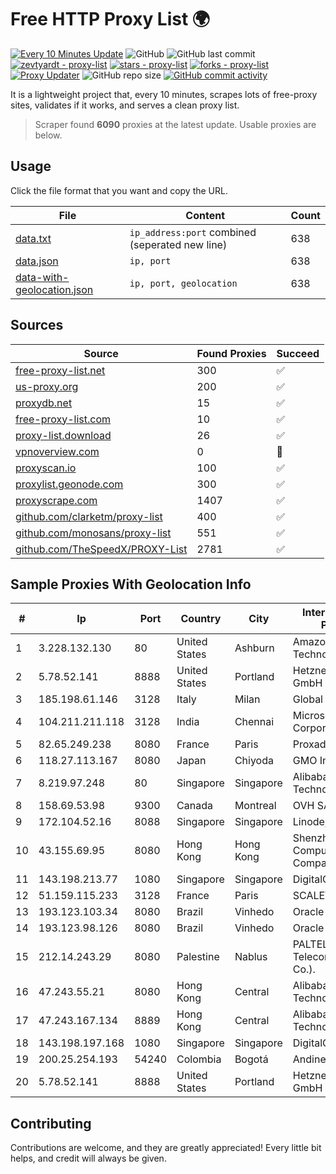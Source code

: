 
# Free HTTP Proxy List 🌍

[![Every 10 Minutes Update](https://github.com/mertguvencli/http-proxy-list/actions/workflows/main.yml/badge.svg?branch=main)](https://github.com/mertguvencli/http-proxy-list/actions/workflows/main.yml)
![GitHub](https://img.shields.io/github/license/mertguvencli/http-proxy-list)
![GitHub last commit](https://img.shields.io/github/last-commit/mertguvencli/http-proxy-list)
[![zevtyardt - proxy-list](https://img.shields.io/static/v1?label=zevtyardt&message=proxy-list&color=blue&logo=github)](https://github.com/zevtyardt/proxy-list "Go to GitHub repo")
[![stars - proxy-list](https://img.shields.io/github/stars/zevtyardt/proxy-list?style=social)](https://github.com/zevtyardt/proxy-list)
[![forks - proxy-list](https://img.shields.io/github/forks/zevtyardt/proxy-list?style=social)](https://github.com/zevtyardt/proxy-list)
[![Proxy Updater](https://github.com/zevtyardt/proxy-list/workflows/Proxy%20Updater/badge.svg)](https://github.com/zevtyardt/proxy-list/actions?query=workflow:"Proxy+Updater")
![GitHub repo size](https://img.shields.io/github/repo-size/zevtyardt/proxy-list)
[![GitHub commit activity](https://img.shields.io/github/commit-activity/m/zevtyardt/proxy-list?logo=commits)](https://github.com/zevtyardt/proxy-list/commits/main)

It is a lightweight project that, every 10 minutes, scrapes lots of free-proxy sites, validates if it works, and serves a clean proxy list.

> Scraper found **6090** proxies at the latest update. Usable proxies are below.

## Usage

Click the file format that you want and copy the URL.

|File|Content|Count|
|----|-------|-----|
|[data.txt](https://raw.githubusercontent.com/mertguvencli/http-proxy-list/main/proxy-list/data.txt)|`ip_address:port` combined (seperated new line)|638|
|[data.json](https://raw.githubusercontent.com/mertguvencli/http-proxy-list/main/proxy-list/data.json)|`ip, port`|638|
|[data-with-geolocation.json](https://raw.githubusercontent.com/mertguvencli/http-proxy-list/main/proxy-list/data-with-geolocation.json)|`ip, port, geolocation`|638|

## Sources

|Source|Found Proxies|Succeed|
|------|-------------|-------|
|[free-proxy-list.net](https://free-proxy-list.net)|300|✅|
|[us-proxy.org](https://www.us-proxy.org)|200|✅|
|[proxydb.net](http://proxydb.net)|15|✅|
|[free-proxy-list.com](https://free-proxy-list.com/?page=&port=&type%5B%5D=http&type%5B%5D=https&up_time=0&search=Search)|10|✅|
|[proxy-list.download](https://www.proxy-list.download/HTTP)|26|✅|
|[vpnoverview.com](https://vpnoverview.com/privacy/anonymous-browsing/free-proxy-servers)|0|🚫|
|[proxyscan.io](https://www.proxyscan.io)|100|✅|
|[proxylist.geonode.com](https://proxylist.geonode.com/api/proxy-list?limit=300&page=1&sort_by=lastChecked&sort_type=desc&protocols=http,https)|300|✅|
|[proxyscrape.com](https://api.proxyscrape.com/v2/?request=displayproxies&protocol=http&timeout=10000&country=all&ssl=all&anonymity=all)|1407|✅|
|[github.com/clarketm/proxy-list](https://raw.githubusercontent.com/clarketm/proxy-list/master/proxy-list-raw.txt)|400|✅|
|[github.com/monosans/proxy-list](https://raw.githubusercontent.com/monosans/proxy-list/main/proxies/http.txt)|551|✅|
|[github.com/TheSpeedX/PROXY-List](https://raw.githubusercontent.com/TheSpeedX/PROXY-List/master/http.txt)|2781|✅|


## Sample Proxies With Geolocation Info

|#|Ip|Port|Country|City|Internet Service Provider|
|-|--|----|-------|----|-------------------------|
|1|3.228.132.130|80|United States|Ashburn|Amazon Technologies Inc.|
|2|5.78.52.141|8888|United States|Portland|Hetzner Online GmbH|
|3|185.198.61.146|3128|Italy|Milan|Global Router LLC|
|4|104.211.211.118|3128|India|Chennai|Microsoft Corporation|
|5|82.65.249.238|8080|France|Paris|Proxad / Free SAS|
|6|118.27.113.167|8080|Japan|Chiyoda|GMO Internet, Inc.|
|7|8.219.97.248|80|Singapore|Singapore|Alibaba (US) Technology Co., Ltd.|
|8|158.69.53.98|9300|Canada|Montreal|OVH SAS|
|9|172.104.52.16|8088|Singapore|Singapore|Linode, LLC|
|10|43.155.69.95|8080|Hong Kong|Hong Kong|Shenzhen Tencent Computer Systems Company Limited|
|11|143.198.213.77|1080|Singapore|Singapore|DigitalOcean, LLC|
|12|51.159.115.233|3128|France|Paris|SCALEWAY|
|13|193.123.103.34|8080|Brazil|Vinhedo|Oracle Corporation|
|14|193.123.98.126|8080|Brazil|Vinhedo|Oracle Corporation|
|15|212.14.243.29|8080|Palestine|Nablus|PALTEL (Palestine Telecommunications Co.).|
|16|47.243.55.21|8080|Hong Kong|Central|Alibaba (US) Technology Co., Ltd.|
|17|47.243.167.134|8889|Hong Kong|Central|Alibaba (US) Technology Co., Ltd.|
|18|143.198.197.168|1080|Singapore|Singapore|DigitalOcean, LLC|
|19|200.25.254.193|54240|Colombia|Bogotá|Andinet ON Line|
|20|5.78.52.141|8888|United States|Portland|Hetzner Online GmbH|



## Contributing

Contributions are welcome, and they are greatly appreciated! Every
little bit helps, and credit will always be given.

